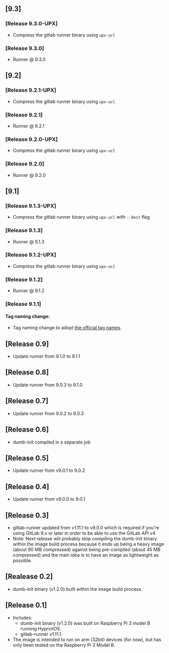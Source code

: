 ## [9.3]
### [Release 9.3.0-UPX]
- Compress the gitlab runner binary using `upx-ucl`

### [Release 9.3.0]

- Runner @ 9.3.0

## [9.2]
### [Release 9.2.1-UPX]
- Compress the gitlab runner binary using `upx-ucl`

### [Release 9.2.1]
- Runner @ 9.2.1

### [Release 9.2.0-UPX]
- Compress the gitlab runner binary using `upx-ucl`

### [Release 9.2.0]

- Runner @ 9.2.0

## [9.1]
### [Release 9.1.3-UPX]

- Compress the gitlab runner binary using `upx-ucl` with `--best` flag

### [Release 9.1.3]

- Runner @ 9.1.3
### [Release 9.1.2-UPX]

- Compress the gitlab runner binary using `upx-ucl`

### [Release 9.1.2]

- Runner @ 9.1.2

### [Release 9.1.1]

#### Tag naming change:
- Tag naming change to adopt [the official tag names](https://gitlab.com/gitlab-org/gitlab-ci-multi-runner/tags).

## [Release 0.9]

- Update runner from 9.1.0 to 9.1.1

## [Release 0.8]

- Update runner from 9.0.3 to 9.1.0

## [Release 0.7]

- Update runner from 9.0.2 to 9.0.3

## [Release 0.6]

- dumb-init compiled in a separate job

## [Release 0.5]

- Update runner from v9.0.1 to 9.0.2

## [Release 0.4]

- Update runner from v9.0.0 to 9.0.1

## [Release 0.3]

- gitlab-runner updated from v1.11.1 to v9.0.0 which is required if you're using GitLab 9.x or later in order to be able to use the GitLab API v4
- Note: Next release will probably stop compiling the dumb-init binary within the image build process because it ends up being a heavy image (about 90 MB compressed) against being pre-compiled (about 45 MB compressed) and the main idea is to have an image as lightweight as possible.

## [Realease 0.2]

- dumb-init binary (v1.2.0) built within the image build process.

## [Release 0.1]

- Includes:
    - dumb-init binary (v1.2.0) was built on Raspberry Pi 3 model B running HypriotOS.
    - gitlab-runner v1.11.1.
- The image is intended to run on arm (32bit) devices (for now), but has only been tested on the Raspberry Pi 3 Model B.